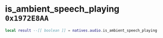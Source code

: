 # is_ambient_speech_playing `0x1972E8AA`

```lua
local result --[[ boolean ]] = natives.audio.is_ambient_speech_playing(_unk0 --[[ integer ]])
```